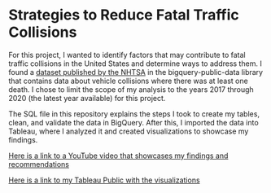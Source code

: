 # Strategies to Reduce Fatal Traffic Collisions

For this project, I wanted to identify factors that may contribute to fatal traffic collisions in the United States 
and determine ways to address them. I found a [dataset published by the NHTSA](https://console.cloud.google.com/marketplace/product/nhtsa-data/nhtsa-traffic-fatalities) in the bigquery-public-data library that contains data about vehicle collisions where there was at least one death. I chose to limit the scope of my analysis 
to the years 2017 through 2020 (the latest year available) for this project. 

The SQL file in this repository explains the steps I took to create my tables, clean, and validate the data in BigQuery. 
After this, I imported the data into Tableau, where I analyzed it and created visualizations to showcase my findings. 

[Here is a link to a YouTube video that showcases my findings and recommendations](https://youtu.be/cpcPeqvrqY8)

[Here is a link to my Tableau Public with the visualizations](https://public.tableau.com/app/profile/paul.blinn)
